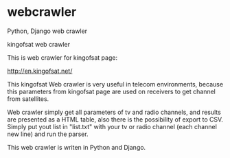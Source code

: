 # webcrawler
Python, Django web crawler

kingofsat web crawler

This is web crawler for kingofsat page:

http://en.kingofsat.net/


This kingofsat Web crawler is very useful in telecom environments, because this parameters from kingofsat page are used on receivers to get channel from satellites.

Web crawler simply get all parameters of tv and radio channels, and results are presented as a HTML table, also there is the possibility of export to CSV.
Simply put yout list in "list.txt" with your tv or radio channel (each channel new line) and run the parser.

This web crawler is writen in Python and Django.
